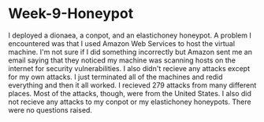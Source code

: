 # Week-9-Honeypot
I deployed a dionaea, a conpot, and an elastichoney honeypot. A problem I encountered was that I used Amazon Web Services to host the virtual machine. I'm not sure if I did something incorrectly but Amazon sent me an email saying that they noticed my machine was scanning hosts on the internet for security vulnerabilities. I also didn't recieve any attacks except for my own attacks. I just terminated all of the machines and redid everything and then it all worked. I recieved 279 attacks from many different places. Most of the attacks, though, were from the United States. I also did not recieve any attacks to my conpot or my elastichoney honeypots. There were no questions raised.
